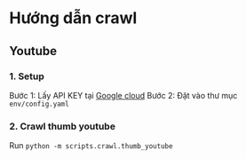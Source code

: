 # Hướng dẫn crawl 

## Youtube

### 1. Setup
Bước 1: Lấy API KEY tại [Google cloud](https://console.cloud.google.com/apis/credentials?project=tool-crawl&supportedpurview=project)
Bước 2: Đặt vào thư mục `env/config.yaml`

### 2. Crawl thumb youtube  
Run `python -m scripts.crawl.thumb_youtube`